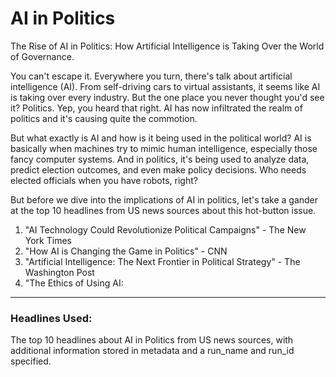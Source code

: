 # AI in Politics

The Rise of AI in Politics: How Artificial Intelligence is Taking Over the World of Governance.

You can't escape it. Everywhere you turn, there's talk about artificial intelligence (AI). From self-driving cars to virtual assistants, it seems like AI is taking over every industry. But the one place you never thought you'd see it? Politics. Yep, you heard that right. AI has now infiltrated the realm of politics and it's causing quite the commotion.

But what exactly is AI and how is it being used in the political world? AI is basically when machines try to mimic human intelligence, especially those fancy computer systems. And in politics, it's being used to analyze data, predict election outcomes, and even make policy decisions. Who needs elected officials when you have robots, right?

But before we dive into the implications of AI in politics, let's take a gander at the top 10 headlines from US news sources about this hot-button issue.

1. "AI Technology Could Revolutionize Political Campaigns" - The New York Times 
2. "How AI is Changing the Game in Politics" - CNN 
3. "Artificial Intelligence: The Next Frontier in Political Strategy" - The Washington Post 
4. "The Ethics of Using AI:

---

### Headlines Used:
The top 10 headlines about AI in Politics from US news sources, with additional information stored in metadata and a run_name and run_id specified.